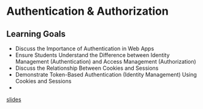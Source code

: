 #  Authentication & Authorization
## Learning Goals
* Discuss the Importance of Authentication in Web Apps
* Ensure Students Understand the Difference between Identity Management (Authentication) and Access Management (Authorization)
* Discuss the Relationship Between Cookies and Sessions
* Demonstrate Token-Based Authentication (Identity Management) Using Cookies and Sessions
* 
[slides](https://docs.google.com/presentation/d/1FDAlPFoYBDmCYKs5EMxkhvMUOWf_i8H3n6OLfFSyybM/edit?usp=sharing)
